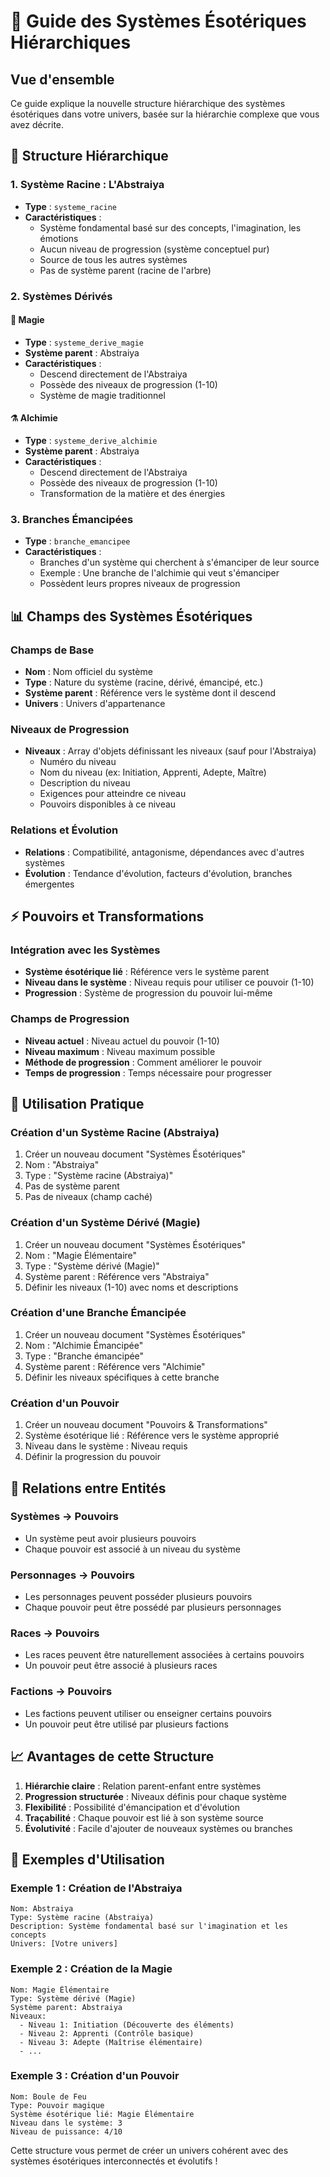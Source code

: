 # 🔮 Guide des Systèmes Ésotériques Hiérarchiques

## Vue d'ensemble

Ce guide explique la nouvelle structure hiérarchique des systèmes ésotériques dans votre univers, basée sur la hiérarchie complexe que vous avez décrite.

## 🌌 Structure Hiérarchique

### 1. Système Racine : L'Abstraiya
- **Type** : `systeme_racine`
- **Caractéristiques** :
  - Système fondamental basé sur des concepts, l'imagination, les émotions
  - Aucun niveau de progression (système conceptuel pur)
  - Source de tous les autres systèmes
  - Pas de système parent (racine de l'arbre)

### 2. Systèmes Dérivés

#### 🔮 Magie
- **Type** : `systeme_derive_magie`
- **Système parent** : Abstraiya
- **Caractéristiques** :
  - Descend directement de l'Abstraiya
  - Possède des niveaux de progression (1-10)
  - Système de magie traditionnel

#### ⚗️ Alchimie
- **Type** : `systeme_derive_alchimie`
- **Système parent** : Abstraiya
- **Caractéristiques** :
  - Descend directement de l'Abstraiya
  - Possède des niveaux de progression (1-10)
  - Transformation de la matière et des énergies

### 3. Branches Émancipées
- **Type** : `branche_emancipee`
- **Caractéristiques** :
  - Branches d'un système qui cherchent à s'émanciper de leur source
  - Exemple : Une branche de l'alchimie qui veut s'émanciper
  - Possèdent leurs propres niveaux de progression

## 📊 Champs des Systèmes Ésotériques

### Champs de Base
- **Nom** : Nom officiel du système
- **Type** : Nature du système (racine, dérivé, émancipé, etc.)
- **Système parent** : Référence vers le système dont il descend
- **Univers** : Univers d'appartenance

### Niveaux de Progression
- **Niveaux** : Array d'objets définissant les niveaux (sauf pour l'Abstraiya)
  - Numéro du niveau
  - Nom du niveau (ex: Initiation, Apprenti, Adepte, Maître)
  - Description du niveau
  - Exigences pour atteindre ce niveau
  - Pouvoirs disponibles à ce niveau

### Relations et Évolution
- **Relations** : Compatibilité, antagonisme, dépendances avec d'autres systèmes
- **Évolution** : Tendance d'évolution, facteurs d'évolution, branches émergentes

## ⚡ Pouvoirs et Transformations

### Intégration avec les Systèmes
- **Système ésotérique lié** : Référence vers le système parent
- **Niveau dans le système** : Niveau requis pour utiliser ce pouvoir (1-10)
- **Progression** : Système de progression du pouvoir lui-même

### Champs de Progression
- **Niveau actuel** : Niveau actuel du pouvoir (1-10)
- **Niveau maximum** : Niveau maximum possible
- **Méthode de progression** : Comment améliorer le pouvoir
- **Temps de progression** : Temps nécessaire pour progresser

## 🎯 Utilisation Pratique

### Création d'un Système Racine (Abstraiya)
1. Créer un nouveau document "Systèmes Ésotériques"
2. Nom : "Abstraiya"
3. Type : "Système racine (Abstraiya)"
4. Pas de système parent
5. Pas de niveaux (champ caché)

### Création d'un Système Dérivé (Magie)
1. Créer un nouveau document "Systèmes Ésotériques"
2. Nom : "Magie Élémentaire"
3. Type : "Système dérivé (Magie)"
4. Système parent : Référence vers "Abstraiya"
5. Définir les niveaux (1-10) avec noms et descriptions

### Création d'une Branche Émancipée
1. Créer un nouveau document "Systèmes Ésotériques"
2. Nom : "Alchimie Émancipée"
3. Type : "Branche émancipée"
4. Système parent : Référence vers "Alchimie"
5. Définir les niveaux spécifiques à cette branche

### Création d'un Pouvoir
1. Créer un nouveau document "Pouvoirs & Transformations"
2. Système ésotérique lié : Référence vers le système approprié
3. Niveau dans le système : Niveau requis
4. Définir la progression du pouvoir

## 🔗 Relations entre Entités

### Systèmes → Pouvoirs
- Un système peut avoir plusieurs pouvoirs
- Chaque pouvoir est associé à un niveau du système

### Personnages → Pouvoirs
- Les personnages peuvent posséder plusieurs pouvoirs
- Chaque pouvoir peut être possédé par plusieurs personnages

### Races → Pouvoirs
- Les races peuvent être naturellement associées à certains pouvoirs
- Un pouvoir peut être associé à plusieurs races

### Factions → Pouvoirs
- Les factions peuvent utiliser ou enseigner certains pouvoirs
- Un pouvoir peut être utilisé par plusieurs factions

## 📈 Avantages de cette Structure

1. **Hiérarchie claire** : Relation parent-enfant entre systèmes
2. **Progression structurée** : Niveaux définis pour chaque système
3. **Flexibilité** : Possibilité d'émancipation et d'évolution
4. **Traçabilité** : Chaque pouvoir est lié à son système source
5. **Évolutivité** : Facile d'ajouter de nouveaux systèmes ou branches

## 🎨 Exemples d'Utilisation

### Exemple 1 : Création de l'Abstraiya
```
Nom: Abstraiya
Type: Système racine (Abstraiya)
Description: Système fondamental basé sur l'imagination et les concepts
Univers: [Votre univers]
```

### Exemple 2 : Création de la Magie
```
Nom: Magie Élémentaire
Type: Système dérivé (Magie)
Système parent: Abstraiya
Niveaux:
  - Niveau 1: Initiation (Découverte des éléments)
  - Niveau 2: Apprenti (Contrôle basique)
  - Niveau 3: Adepte (Maîtrise élémentaire)
  - ...
```

### Exemple 3 : Création d'un Pouvoir
```
Nom: Boule de Feu
Type: Pouvoir magique
Système ésotérique lié: Magie Élémentaire
Niveau dans le système: 3
Niveau de puissance: 4/10
```

Cette structure vous permet de créer un univers cohérent avec des systèmes ésotériques interconnectés et évolutifs ! 